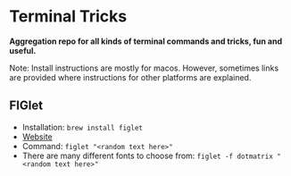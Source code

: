 # Terminal Tricks

**Aggregation repo for all kinds of terminal commands and tricks, fun and useful.**

Note: Install instructions are mostly for macos. However, sometimes links are provided where instructions for other platforms are explained.

## FIGlet

* Installation: `brew install figlet`
* [Website](http://www.figlet.org/)
* Command: `figlet "<random text here>"`
* There are many different fonts to choose from: `figlet -f dotmatrix "<random text here>"`

